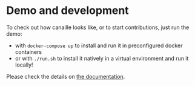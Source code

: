 # Demo and development

To check out how canaille looks like, or to start contributions, just run the demo:
- with `docker-compose up` to install and run it in preconfigured docker containers
- or with `./run.sh` to install it natively in a virtual environment and run it locally!

Please check the details on [the documentation](https://canaille.readthedocs.io/en/latest/development/contributing.html).
